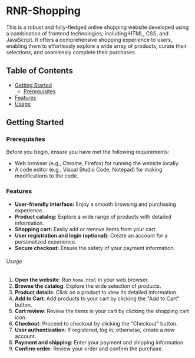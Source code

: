 # RNR-Shopping

This is a robust and fully-fledged online shopping website developed using a combination of frontend technologies, including HTML, CSS, and JavaScript. It offers a comprehensive shopping experience to users, enabling them to effortlessly explore a wide array of products, curate their selections, and seamlessly complete their purchases.

## Table of Contents

- [Getting Started](#getting-started)
  - [Prerequisites](#prerequisites)
- [Features](#features)
- [Usage](#usage)

## Getting Started

### Prerequisites

Before you begin, ensure you have met the following requirements:

- Web browser (e.g., Chrome, Firefox) for running the website locally.
- A code editor (e.g., Visual Studio Code, Notepad) for making modifications to the code.

### Features

- **User-friendly interface:** Enjoy a smooth browsing and purchasing experience.
- **Product catalog:** Explore a wide range of products with detailed information.
- **Shopping cart:** Easily add or remove items from your cart.
- **User registration and login (optional):** Create an account for a personalized experience.
- **Secure checkout:** Ensure the safety of your payment information.

###### Usage

1. **Open the website**: Run `home.html` in your web browser.
2. **Browse the catalog**: Explore the wide selection of products.
3. **Product details**: Click on a product to view its detailed information.
4. **Add to Cart**: Add products to your cart by clicking the "Add to Cart" button.
5. **Cart review**: Review the items in your cart by clicking the shopping cart icon.
6. **Checkout**: Proceed to checkout by clicking the "Checkout" button.
7. **User authentication**: If registered, log in; otherwise, create a new account.
8. **Payment and shipping**: Enter your payment and shipping information.
9. **Confirm order**: Review your order and confirm the purchase.


